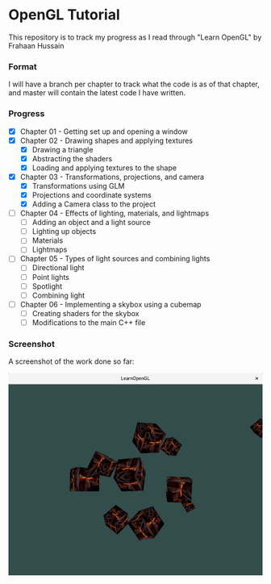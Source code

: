 # OpenGL Tutorial

This repository is to track my progress as I read through "Learn OpenGL" by Frahaan Hussain

### Format

I will have a branch per chapter to track what the code is as of that chapter, and master will contain the latest code I have written.

### Progress

- [x] Chapter 01 - Getting set up and opening a window
- [x] Chapter 02 - Drawing shapes and applying textures
  - [x] Drawing a triangle
  - [x] Abstracting the shaders
  - [x] Loading and applying textures to the shape
- [x] Chapter 03 - Transformations, projections, and camera
  - [x] Transformations using GLM
  - [x] Projections and coordinate systems
  - [x] Adding a Camera class to the project
- [ ] Chapter 04 - Effects of lighting, materials, and lightmaps
  - [ ] Adding an object and a light source
  - [ ] Lighting up objects
  - [ ] Materials
  - [ ] Lightmaps
- [ ] Chapter 05 - Types of light sources and combining lights
  - [ ] Directional light
  - [ ] Point lights
  - [ ] Spotlight
  - [ ] Combining light
- [ ] Chapter 06 - Implementing a skybox using a cubemap
  - [ ] Creating shaders for the skybox
  - [ ] Modifications to the main C++ file

### Screenshot

A screenshot of the work done so far:

![Progress screenshot](/screenshot.png "Progress")
